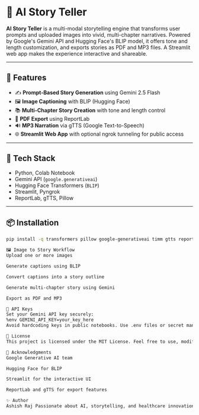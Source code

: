 # 🧠 AI Story Teller

**AI Story Teller** is a multi-modal storytelling engine that transforms user prompts and uploaded images into vivid, multi-chapter narratives. Powered by Google's Gemini API and Hugging Face's BLIP model, it offers tone and length customization, and exports stories as PDF and MP3 files. A Streamlit web app makes the experience interactive and shareable.

---

## 🚀 Features

- ✍️ **Prompt-Based Story Generation** using Gemini 2.5 Flash
- 🖼️ **Image Captioning** with BLIP (Hugging Face)
- 📚 **Multi-Chapter Story Creation** with tone and length control
- 📄 **PDF Export** using ReportLab
- 🔊 **MP3 Narration** via gTTS (Google Text-to-Speech)
- 🌐 **Streamlit Web App** with optional ngrok tunneling for public access

---

## 🧰 Tech Stack

- Python, Colab Notebook
- Gemini API (`google.generativeai`)
- Hugging Face Transformers (`BLIP`)
- Streamlit, Pyngrok
- ReportLab, gTTS, Pillow

---

## 📦 Installation

```bash
pip install -q transformers pillow google-generativeai timm gtts reportlab streamlit pyngrok

🖼️ Image to Story Workflow
Upload one or more images

Generate captions using BLIP

Convert captions into a story outline

Generate multi-chapter story using Gemini

Export as PDF and MP3

🔐 API Keys
Set your Gemini API key securely:
%env GEMINI_API_KEY=your_key_here
Avoid hardcoding keys in public notebooks. Use .env files or secret managers when deploying.

📄 License
This project is licensed under the MIT License. Feel free to use, modify, and share with attribution.

🙌 Acknowledgments
Google Generative AI team

Hugging Face for BLIP

Streamlit for the interactive UI

ReportLab and gTTS for export features

✨ Author
Ashish Raj Passionate about AI, storytelling, and healthcare innovation. Connect on LinkedIn and explore more projects on GitHub.

